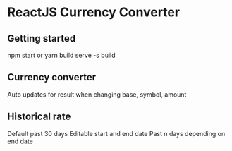 # ReactJS Currency Converter
## Getting started
npm start
or
yarn build
serve -s build
## Currency converter
Auto updates for result when changing base, symbol, amount
## Historical rate
Default past 30 days
Editable start and end date
Past n days depending on end date
